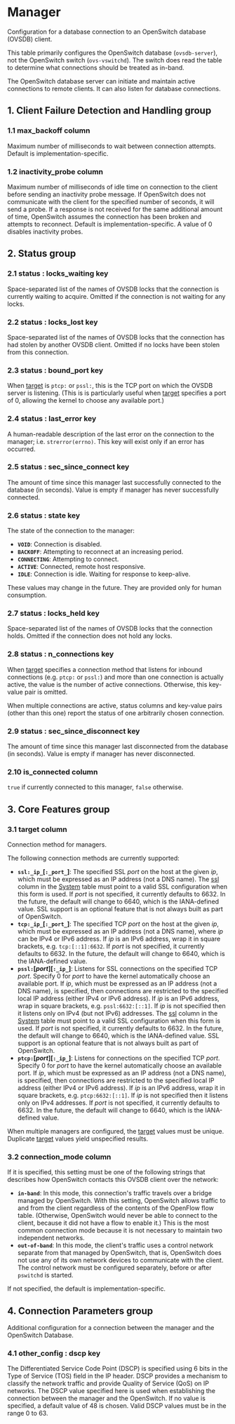 # Manager

Configuration for a database connection to an OpenSwitch database (OVSDB)
client.

This table primarily configures the OpenSwitch database (`ovsdb-server`), not
the OpenSwitch switch (`ovs-vswitchd`).  The switch does read the table to
determine what connections should be treated as in-band.

The OpenSwitch database server can initiate and maintain active connections to
remote clients.  It can also listen for database connections.

## 1. Client Failure Detection and Handling group

### 1.1 max_backoff column

Maximum number of milliseconds to wait between connection attempts. Default is
implementation-specific.

### 1.2 inactivity_probe column

Maximum number of milliseconds of idle time on connection to the client before
sending an inactivity probe message.  If OpenSwitch does not communicate with
the client for the specified number of seconds, it will send a probe.  If a
response is not received for the same additional amount of time, OpenSwitch
assumes the connection has been broken and attempts to reconnect.  Default is
implementation-specific. A value of 0 disables inactivity probes.

## 2. Status group

### 2.1 status : locks_waiting key

Space-separated list of the names of OVSDB locks that the connection is
currently waiting to acquire.  Omitted if the connection is not waiting for any
locks.

### 2.2 status : locks_lost key

Space-separated list of the names of OVSDB locks that the connection has had
stolen by another OVSDB client.  Omitted if no locks have been stolen from this
connection.

### 2.3 status : bound_port key

When [target](manager.html#target-column) is `ptcp:` or `pssl:`, this is the TCP port on
which the OVSDB server is listening.  (This is is particularly useful when
[target](manager.html#target-column) specifies a port of 0, allowing the kernel to choose
any available port.)

### 2.4 status : last_error key

A human-readable description of the last error on the connection to the manager;
i.e. `strerror(errno)`.  This key will exist only if an error has occurred.

### 2.5 status : sec_since_connect key

The amount of time since this manager last successfully connected to the
database (in seconds). Value is empty if manager has never successfully
connected.

### 2.6 status : state key

The state of the connection to the manager:

+ __`VOID`__:  Connection is disabled.
+ __`BACKOFF`__:  Attempting to reconnect at an increasing period.
+ __`CONNECTING`__:  Attempting to connect.
+ __`ACTIVE`__:  Connected, remote host responsive.
+ __`IDLE`__:  Connection is idle.  Waiting for response to keep-alive.

These values may change in the future.  They are provided only for human
consumption.

### 2.7 status : locks_held key

Space-separated list of the names of OVSDB locks that the connection holds.
Omitted if the connection does not hold any locks.

### 2.8 status : n_connections key

When [target](manager.html#target-column) specifies a connection method that listens for
inbound connections (e.g. `ptcp:` or `pssl:`) and more than one connection is
actually active, the value is the number of active connections.  Otherwise, this
key-value pair is omitted.

When multiple connections are active, status columns and key-value pairs (other
than this one) report the status of one arbitrarily chosen connection.

### 2.9 status : sec_since_disconnect key

The amount of time since this manager last disconnected from the database (in
seconds). Value is empty if manager has never disconnected.

### 2.10 is_connected column

`true` if currently connected to this manager, `false` otherwise.

## 3. Core Features group

### 3.1 target column

Connection method for managers.

The following connection methods are currently supported:

+ __`ssl:_ip_`[`:_port_`]__:    The specified SSL _port_ on the host at the
given _ip_, which must be expressed as an IP address (not a DNS name).  The
[ssl](system.html#ssl-column) column in the [System](system.html) table must point to a valid SSL
configuration when this form is used.   If _port_ is not specified, it currently
defaults to 6632.  In the future, the default will change to 6640, which is the
IANA-defined value.   SSL support is an optional feature that is not always
built as part of OpenSwitch.
+ __`tcp:_ip_`[`:_port_`]__:    The specified TCP _port_ on the host at the
given _ip_, which must be expressed as an IP address (not a DNS name), where
_ip_ can be IPv4 or IPv6 address.  If _ip_ is an IPv6 address, wrap it in square
brackets, e.g. `tcp:[::1]:6632`.   If _port_ is not specified, it currently
defaults to 6632.  In the future, the default will change to 6640, which is the
IANA-defined value.
+ __`pssl:`[_port_][`:_ip_`]__:    Listens for SSL connections on the specified
TCP _port_. Specify 0 for _port_ to have the kernel automatically choose an
available port.  If _ip_, which must be expressed as an IP address (not a DNS
name), is specified, then connections are restricted to the specified local IP
address (either IPv4 or IPv6 address).  If _ip_ is an IPv6 address, wrap in
square brackets, e.g. `pssl:6632:[::1]`.  If _ip_ is not specified then it
listens only on IPv4 (but not IPv6) addresses. The [ssl](system.html#ssl-column) column in
the [System](system.html) table must point to a valid SSL configuration when this
form is used.   If _port_ is not specified, it currently defaults to 6632.  In
the future, the default will change to 6640, which is the IANA-defined value.
SSL support is an optional feature that is not always built as part of
OpenSwitch.
+ __`ptcp:`[_port_][`:_ip_`]__:    Listens for connections on the specified TCP
_port_. Specify 0 for _port_ to have the kernel automatically choose an
available port.  If _ip_, which must be expressed as an IP address (not a DNS
name), is specified, then connections are restricted to the specified local IP
address (either IPv4 or IPv6 address).  If _ip_ is an IPv6 address, wrap it in
square brackets, e.g. `ptcp:6632:[::1]`.  If _ip_ is not specified then it
listens only on IPv4 addresses.   If _port_ is not specified, it currently
defaults to 6632.  In the future, the default will change to 6640, which is the
IANA-defined value.

When multiple managers are configured, the [target](manager.html#target-column) values must
be unique.  Duplicate [target](manager.html#target-column) values yield unspecified results.

### 3.2 connection_mode column

If it is specified, this setting must be one of the following strings that
describes how OpenSwitch contacts this OVSDB client over the network:

+ __`in-band`__:   In this mode, this connection's traffic travels over a bridge
managed by OpenSwitch.  With this setting, OpenSwitch allows traffic to and from
the client regardless of the contents of the OpenFlow flow table.  (Otherwise,
OpenSwitch would never be able to connect to the client, because it did not have
a flow to enable it.)  This is the most common connection mode because it is not
necessary to maintain two independent networks.
+ __`out-of-band`__:   In this mode, the client's traffic uses a control network
separate from that managed by OpenSwitch, that is, OpenSwitch does not use any
of its own network devices to communicate with the client. The control network
must be configured separately, before or after `pswitchd` is started.

If not specified, the default is implementation-specific.

## 4. Connection Parameters group

Additional configuration for a connection between the manager and the OpenSwitch
Database.

### 4.1 other_config : dscp key

The Differentiated Service Code Point (DSCP) is specified using 6 bits in the
Type of Service (TOS) field in the IP header. DSCP provides a mechanism to
classify the network traffic and provide Quality of Service (QoS) on IP
networks.  The DSCP value specified here is used when establishing the
connection between the manager and the OpenSwitch.  If no value is specified, a
default value of 48 is chosen.  Valid DSCP values must be in the range 0 to 63.

